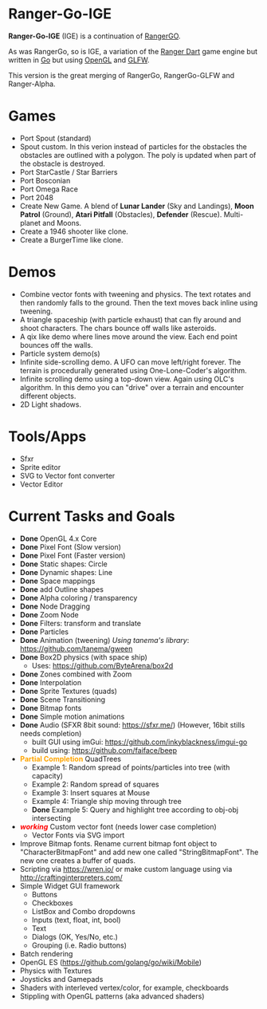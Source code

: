 # Ranger-Go-IGE
**Ranger-Go-IGE** (IGE) is a continuation of [RangerGO](https://github.com/wdevore/RangerGo).

As was RangerGo, so is IGE, a variation of the [Ranger Dart](https://github.com/wdevore/Ranger-Dart) game engine but written in [Go](https://golang.org/) but using [OpenGL](https://www.opengl.org/) and [GLFW](https://www.glfw.org/).

This version is the great merging of RangerGo, RangerGo-GLFW and Ranger-Alpha.

# Games
* Port Spout (standard)
* Spout custom. In this verion instead of particles for the obstacles the obstacles are outlined with a polygon. The poly is updated when part of the obstacle is destroyed.
* Port StarCastle / Star Barriers
* Port Bosconian
* Port Omega Race
* Port 2048
* Create New Game. A blend of **Lunar Lander** (Sky and Landings), **Moon Patrol** (Ground), **Atari Pitfall** (Obstacles), **Defender** (Rescue). Multi-planet and Moons.
* Create a 1946 shooter like clone.
* Create a BurgerTime like clone.

# Demos
* Combine vector fonts with tweening and physics. The text rotates and then randomly falls to the ground. Then the text moves back inline using tweening.
* A triangle spaceship (with particle exhaust) that can fly around and shoot characters. The chars bounce off walls like asteroids.
* A qix like demo where lines move around the view. Each end point bounces off the walls.
* Particle system demo(s)
* Infinite side-scrolling demo. A UFO can move left/right forever. The terrain is procedurally generated using One-Lone-Coder's algorithm.
* Infinite scrolling demo using a top-down view. Again using OLC's algorithm. In this demo you can "drive" over a terrain and encounter different objects.
* 2D Light shadows.

# Tools/Apps
* Sfxr
* Sprite editor
* SVG to Vector font converter
* Vector Editor

# Current Tasks and Goals
* **Done** OpenGL 4.x Core
* **Done** Pixel Font (Slow version)
* **Done** Pixel Font (Faster version)
* **Done** Static shapes: Circle
* **Done** Dynamic shapes: Line
* **Done** Space mappings
* **Done** add Outline shapes
* **Done** Alpha coloring / transparency
* **Done** Node Dragging
* **Done** Zoom Node
* **Done** Filters: transform and translate
* **Done** Particles
* **Done** Animation (tweening) *Using tanema's library*: https://github.com/tanema/gween
* **Done** Box2D physics (with space ship)
  * Uses: https://github.com/ByteArena/box2d
* **Done** Zones combined with Zoom
* **Done** Interpolation
* **Done** Sprite Textures (quads)
* **Done** Scene Transitioning
* **Done** Bitmap fonts
* **Done** Simple motion animations
* **Done** Audio (SFXR 8bit sound: https://sfxr.me/) (However, 16bit stills needs completion)
  * built GUI using imGui: https://github.com/inkyblackness/imgui-go
  * build using: https://github.com/faiface/beep
* <b style="color:orange">Partial Completion</b> QuadTrees
  * Example 1: Random spread of points/particles into tree (with capacity)
  * Example 2: Random spread of squares
  * Example 3: Insert squares at Mouse
  * Example 4: Triangle ship moving through tree
  * **Done** Example 5: Query and highlight tree according to obj-obj intersecting
* <b style="color:red">*working*</b> Custom vector font (needs lower case completion)
  * Vector Fonts via SVG import
* Improve Bitmap fonts. Rename current bitmap font object to "CharacterBitmapFont" and add new one called "StringBitmapFont". The new one creates a buffer of quads.
* Scripting via https://wren.io/ or make custom language using via http://craftinginterpreters.com/
* Simple Widget GUI framework
  * Buttons
  * Checkboxes
  * ListBox and Combo dropdowns
  * Inputs (text, float, int, bool)
  * Text
  * Dialogs (OK, Yes/No, etc.)
  * Grouping (i.e. Radio buttons)
* Batch rendering
* OpenGL ES (https://github.com/golang/go/wiki/Mobile)
* Physics with Textures
* Joysticks and Gamepads
* Shaders with interleved vertex/color, for example, checkboards
* Stippling with OpenGL patterns (aka advanced shaders)
